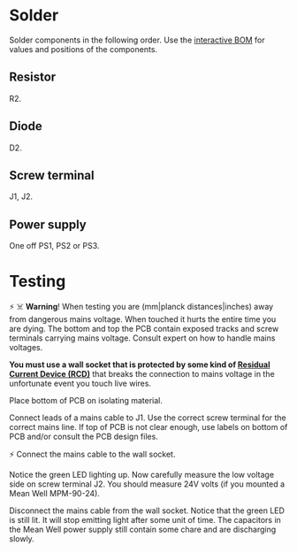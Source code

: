 # Solder

Solder components in the following order.
Use the [interactive BOM](bom/ibom.html) for values and positions of the components.

## Resistor


R2.

## Diode


D2.

## Screw terminal


J1, J2.

## Power supply


One off PS1, PS2 or PS3.

# Testing


⚡ ☠️ **Warning**! When testing you are  (mm|planck distances|inches) away from dangerous mains voltage. When touched it hurts the entire time you are dying. The bottom and top the PCB contain exposed tracks and screw terminals carrying mains voltage. Consult expert on how to handle mains voltages.

**You must use a wall socket that is protected by some kind of [Residual Current Device (RCD)](https://en.wikipedia.org/wiki/Residual-current_device)** that breaks the connection to mains voltage in the unfortunate event you touch live wires.

Place bottom of PCB on isolating material.

Connect leads of a mains cable to J1. Use the correct screw terminal for the correct mains line. If top of PCB is not clear enough, use labels on bottom of PCB and/or consult the PCB design files.

⚡ Connect the mains cable to the wall socket.

Notice the green LED lighting up. Now carefully measure the low voltage side on screw terminal J2. You should measure 24V volts (if you mounted a Mean Well MPM-90-24).

Disconnect the mains cable from the wall socket. Notice that the green LED is still lit. It will stop emitting light after some unit of time. The capacitors in the Mean Well power supply still contain some chare and are discharging slowly.